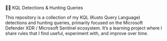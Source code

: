 🕵️‍♂️ KQL Detections & Hunting Queries


This repository is a collection of my KQL (Kusto Query Language) detections and hunting queries, primarily focused on the Microsoft Defender XDR / Microsoft Sentinel ecosystem.
It’s a learning project where I share rules that I find useful, experiment with, and improve over time.
